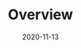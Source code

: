 ---
# Course title, summary, and position in the list.
linktitle: Software Engineering
weight: 2

# Page metadata.
title: Overview
date: "2020-11-13"
draft: false  # Is this a draft? true/false
toc: true  # Show table of contents? true/false
type: docs  # Do not modify.
editable: false

# Add menu entry to sidebar.
# - name: Declare this menu item as a parent with ID `name`.
# - weight: Position of link in menu.
menu:
  software-engineering:
    name: Overview
    weight: 1

# Optional header image (relative to `static/img/` folder).
# header:
#   caption: ""
#   image: ""

---